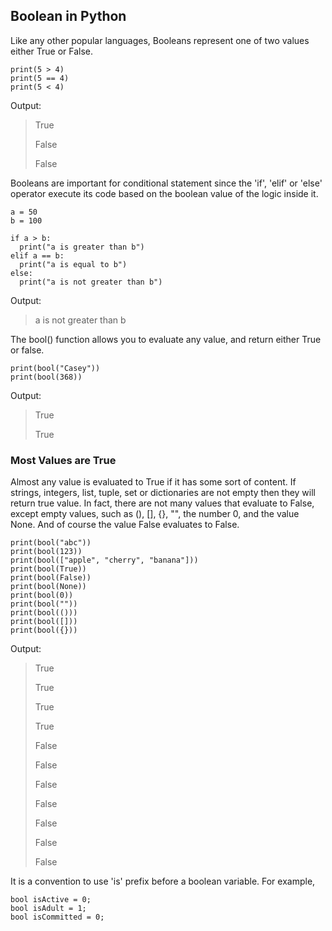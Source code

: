 ## Boolean in Python

Like any other popular languages, Booleans represent one of two values either True or False.

    print(5 > 4)
    print(5 == 4)
    print(5 < 4)
    
Output:
>True
>
>False
>
>False

Booleans are important for conditional statement since the 'if', 'elif' or 'else' operator execute its code based on the boolean value of the logic inside it.

    a = 50
    b = 100

    if a > b:
      print("a is greater than b")
    elif a == b:
      print("a is equal to b")
    else:
      print("a is not greater than b")
      
Output:
> a is not greater than b

The bool() function allows you to evaluate any value, and return either True or false.

    print(bool("Casey"))
    print(bool(368))
    
Output:
> True
> 
> True

### Most Values are True
Almost any value is evaluated to True if it has some sort of content. If strings, integers, list, tuple, set or dictionaries are not empty then they will return true value. In fact, there are not many values that evaluate to False, except empty values, such as (), [], {}, "", the number 0, and the value None. And of course the value False evaluates to False.

    print(bool("abc"))
    print(bool(123))
    print(bool(["apple", "cherry", "banana"]))
    print(bool(True))
    print(bool(False))
    print(bool(None))
    print(bool(0))
    print(bool(""))
    print(bool(()))
    print(bool([]))
    print(bool({}))

Output:
>True
>
>True
>
>True
>
>True
>
>False
>
>False
>
>False
>
>False
>
>False
>
>False
>
>False

It is a convention to use 'is' prefix before a boolean variable. 
For example,

    bool isActive = 0;
    bool isAdult = 1;
    bool isCommitted = 0;


